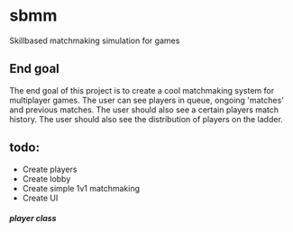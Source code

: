 sbmm
===
Skillbased matchmaking simulation for games


## End goal
The end goal of this project is to create a cool matchmaking system for multiplayer games.
The user can see players in queue, ongoing 'matches' and previous matches.
The user should also see a certain players match history.
The user should also see the distribution of players on the ladder.

## todo:
 - Create players
 - Create lobby
 - Create simple 1v1 matchmaking
 - Create UI



##### player class




